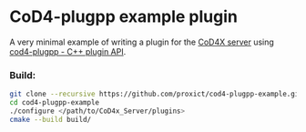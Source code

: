 # CoD4-plugpp example plugin

A very minimal example of writing a plugin for the [CoD4X server](https://github.com/callofduty4x/CoD4x_Server) using [cod4-plugpp - C++ plugin API](https://github.com/proxict/cod4-plugpp).

### Build:

```bash
git clone --recursive https://github.com/proxict/cod4-plugpp-example.git
cd cod4-plugpp-example
./configure </path/to/CoD4x_Server/plugins>
cmake --build build/
```

